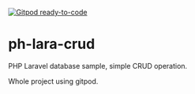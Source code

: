 [![Gitpod ready-to-code](https://img.shields.io/badge/Gitpod-ready--to--code-blue?logo=gitpod)](https://gitpod.io/#https://github.com/ibenk-aja/ph-lara-crud)

# ph-lara-crud

PHP Laravel database sample, simple CRUD operation.

Whole project using gitpod.